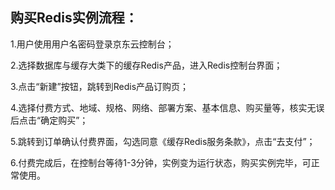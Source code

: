 ## 购买Redis实例流程：

1.用户使用用户名密码登录京东云控制台；

2.选择数据库与缓存大类下的缓存Redis产品，进入Redis控制台界面；

3.点击“新建”按钮，跳转到Redis产品订购页；

4.选择付费方式、地域、规格、网络、部署方案、基本信息、购买量等，核实无误后点击“确定购买”；

5.跳转到订单确认付费界面，勾选同意《缓存Redis服务条款》，点击“去支付”；

6.付费完成后，在控制台等待1-3分钟，实例变为运行状态，购买实例完毕，可正常使用。
